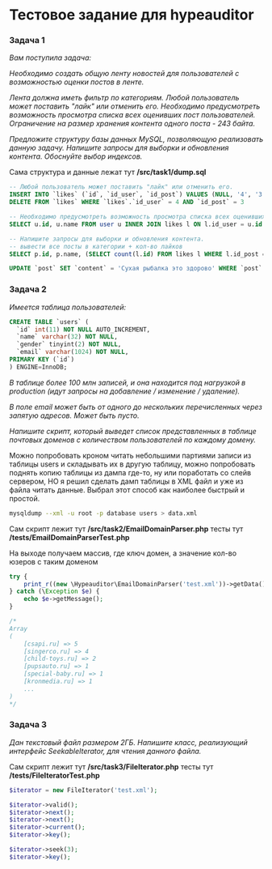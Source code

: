 # Тестовое задание для hypeauditor

### Задача 1

_Вам поступила задача:_

_Необходимо создать общую ленту новостей для пользователей с возможностью оценки постов в ленте._

_Лента должна иметь фильтр по категориям. Любой пользователь может поставить "лайк" или отменить его. Необходимо
предусмотреть возможность просмотра списка всех оценивших пост пользователей. Ограничение на размер хранения контента
одного поста - 243 байта._

_Предложите структуру базы данных MySQL, позволяющую реализовать данную задачу. Напишите запросы для выборки и
обновления контента. Обоснуйте выбор индексов._

Сама структура и данные лежат тут **/src/task1/dump.sql**

```SQL
-- Любой пользователь может поставить "лайк" или отменить его.
INSERT INTO `likes` (`id`, `id_user`, `id_post`) VALUES (NULL, '4', '3');
DELETE FROM `likes` WHERE `likes`.`id_user` = 4 AND `id_post` = 3

-- Необходимо предусмотреть возможность просмотра списка всех оценивших пост пользователей. 
SELECT u.id, u.name FROM user u INNER JOIN likes l ON l.id_user = u.id WHERE l.id_post = 4

-- Напишите запросы для выборки и обновления контента.
-- вывести все посты в категории + кол-во лайков
SELECT p.id, p.name, (SELECT count(l.id) FROM likes l WHERE l.id_post = p.id) likes FROM post p INNER JOIN post_category pc ON p.id = pc.id_post WHERE pc.id_category = 2 ORDER BY p.c_date LIMIT 10

UPDATE `post` SET `content` = 'Сухая рыбалка это здорово' WHERE `post`.`id` = 2;
```

### Задача 2

_Имеется таблица пользователей:_

```SQL
CREATE TABLE `users` (
  `id` int(11) NOT NULL AUTO_INCREMENT,
  `name` varchar(32) NOT NULL,
  `gender` tinyint(2) NOT NULL,
  `email` varchar(1024) NOT NULL,
PRIMARY KEY (`id`)
) ENGINE=InnoDB;
```

_В таблице более 100 млн записей, и она находится под нагрузкой в production
(идут запросы на добавление / изменение / удаление)._

_В поле email может быть от одного до нескольких перечисленных через запятую адресов. Может быть пусто._

_Напишите скрипт, который выведет список представленных в таблице почтовых доменов с количеством пользователей по
каждому домену._

Можно попробовать кроном читать небольшими партиями записи из таблицы users и складывать их в другую таблицу, можно попробовать поднять копию таблицы из дампа где-то, ну или поработать со слейв сервером, НО я решил
сделать дамп таблицы в XML файл и уже из файла читать данные. Выбрал этот способ как наиболее быстрый и простой.

```bash
mysqldump --xml -u root -p database users > data.xml
```

Сам скрипт лежит тут **/src/task2/EmailDomainParser.php** тесты тут **/tests/EmailDomainParserTest.php**

На выходе получаем массив, где ключ домен, а значение кол-во юзеров с таким доменом
```php
try {
    print_r((new \Hypeauditor\EmailDomainParser('test.xml'))->getData());
} catch (\Exception $e) {
    echo $e->getMessage();
}

/*
Array
(
    [csapi.ru] => 5
    [singerco.ru] => 4
    [child-toys.ru] => 2
    [pupsauto.ru] => 1
    [special-baby.ru] => 1
    [kronmedia.ru] => 1
    ...
)
*/
```

### Задача 3

_Дан текстовый файл размером 2ГБ. Напишите класс, реализующий интерфейс SeekableIterator, для чтения данного файла._


Сам скрипт лежит тут **/src/task3/FileIterator.php** тесты тут **/tests/FileIteratorTest.php**

```php
$iterator = new FileIterator('test.xml');

$iterator->valid();
$iterator->next();
$iterator->next();
$iterator->current();
$iterator->key();

$iterator->seek(3);
$iterator->key();
```
